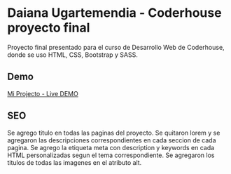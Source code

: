 # Daiana Ugartemendia - Coderhouse proyecto final

Proyecto final presentado para el curso de Desarrollo Web de Coderhouse, donde se uso HTML, CSS, Bootstrap y SASS.

## Demo

[Mi Projecto - Live DEMO](https://daiugarte.github.io/miproyecto/)

## SEO

Se agrego titulo en todas las paginas del proyecto.
Se quitaron lorem y se agregaron las descripciones correspondientes en cada seccion de cada pagina.
Se agrego la etiqueta meta con description y keywords en cada HTML personalizadas segun el tema correspondiente.
Se agregaron los titulos de todas las imagenes en el atributo alt.
